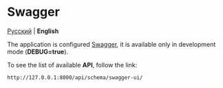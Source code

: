 # Swagger

[Русский](../ru/swagger.md) | **English**

The application is configured [Swagger](https://github.com/tfranzel/drf-spectacular#readme), 
it is available only in development mode (**DEBUG=true**).

To see the list of available **API**, follow the link:

```djangourlpath
http://127.0.0.1:8000/api/schema/swagger-ui/
```
